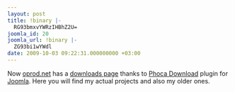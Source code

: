 ```yaml
---
layout: post
title: !binary |-
  RG93bmxvYWRzIHBhZ2U=
joomla_id: 20
joomla_url: !binary |-
  ZG93bi1wYWdl
date: 2009-10-03 09:22:31.000000000 +03:00
---
```

Now <a href="http://oprod.net">oprod.net</a> has a <a href="downloads">downloads page</a> thanks to <a href="http://www.phoca.cz/phocadownload" target="_blank">Phoca Download</a> plugin for <a href="http://joomla.org" target="_blank">Joomla</a>. Here you will find my actual projects and also my older ones.
